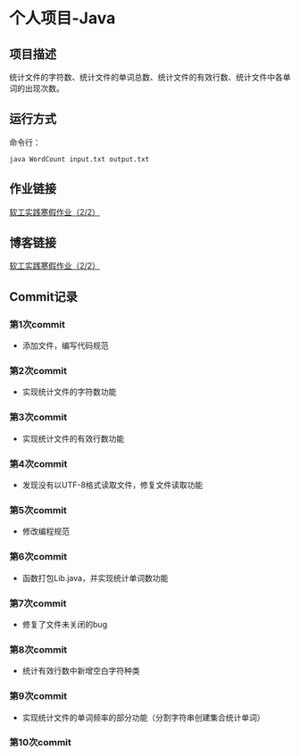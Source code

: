 # 个人项目-Java

## 项目描述

统计文件的字符数、统计文件的单词总数、统计文件的有效行数、统计文件中各单词的出现次数。

## 运行方式

命令行：

```
java WordCount input.txt output.txt
```

## 作业链接

[软工实践寒假作业（2/2）](https://edu.cnblogs.com/campus/fzu/FZUSESPR21/homework/11672)

## 博客链接

[软工实践寒假作业（2/2）](https://www.cnblogs.com/hkr-blog/p/14427444.html)

## Commit记录

### 第1次commit

- 添加文件，编写代码规范

### 第2次commit

- 实现统计文件的字符数功能

### 第3次commit

- 实现统计文件的有效行数功能

### 第4次commit

- 发现没有以UTF-8格式读取文件，修复文件读取功能

### 第5次commit

- 修改编程规范

### 第6次commit

- 函数打包Lib.java，并实现统计单词数功能

### 第7次commit

- 修复了文件未关闭的bug

### 第8次commit

- 统计有效行数中新增空白字符种类

### 第9次commit

- 实现统计文件的单词频率的部分功能（分割字符串创建集合统计单词）

### 第10次commit

